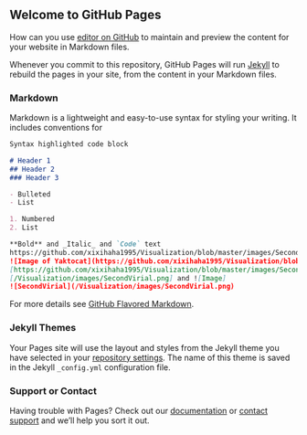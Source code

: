 ## Welcome to GitHub Pages

How can you use [editor on GitHub](https://github.com/xixihaha1995/Visualization/edit/master/README.md) to maintain and preview the content for your website in Markdown files.

Whenever you commit to this repository, GitHub Pages will run [Jekyll](https://jekyllrb.com/) to rebuild the pages in your site, from the content in your Markdown files.

### Markdown

Markdown is a lightweight and easy-to-use syntax for styling your writing. It includes conventions for

```markdown
Syntax highlighted code block

# Header 1
## Header 2
### Header 3

- Bulleted
- List

1. Numbered
2. List

**Bold** and _Italic_ and `Code` text
https://github.com/xixihaha1995/Visualization/blob/master/images/SecondVirial.png?raw=true
![Image of Yaktocat](https://github.com/xixihaha1995/Visualization/blob/master/images/SecondVirial.png)
[https://github.com/xixihaha1995/Visualization/blob/master/images/SecondVirial.png?raw=true](https://github.com/xixihaha1995/Visualization/blob/master/images/SecondVirial.png?raw=true) and ![Image](src)
[/Visualization/images/SecondVirial.png] and ![Image]
![SecondVirial](/Visualization/images/SecondVirial.png)
```

For more details see [GitHub Flavored Markdown](https://guides.github.com/features/mastering-markdown/).

### Jekyll Themes

Your Pages site will use the layout and styles from the Jekyll theme you have selected in your [repository settings](https://github.com/xixihaha1995/Visualization/settings). The name of this theme is saved in the Jekyll `_config.yml` configuration file.

### Support or Contact

Having trouble with Pages? Check out our [documentation](https://help.github.com/categories/github-pages-basics/) or [contact support](https://github.com/contact) and we’ll help you sort it out.
